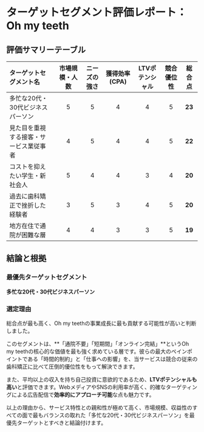 # ターゲットセグメント評価レポート：Oh my teeth

## 評価サマリーテーブル
| ターゲットセグメント名 | 市場規模・人数 | ニーズの強さ | 獲得効率(CPA) | LTVポテンシャル | 競合優位性 | 総合点 |
| :--- | :---: | :---: | :---: | :---: | :---: | :---: |
| 多忙な20代・30代ビジネスパーソン | 5 | 5 | 4 | 4 | 5 | **23** |
| 見た目を重視する接客・サービス業従事者 | 4 | 5 | 4 | 4 | 5 | **22** |
| コストを抑えたい学生・新社会人 | 5 | 4 | 4 | 3 | 4 | **20** |
| 過去に歯科矯正で挫折した経験者 | 3 | 5 | 3 | 4 | 5 | **20** |
| 地方在住で通院が困難な層 | 4 | 4 | 3 | 3 | 5 | **19** |

## 結論と根拠

### 最優先ターゲットセグメント
**多忙な20代・30代ビジネスパーソン**

### 選定理由
総合点が最も高く、Oh my teethの事業成長に最も貢献する可能性が高いと判断しました。

このセグメントは、**「通院不要」「短期間」「オンライン完結」**というOh my teethの核心的な価値を最も強く求めている層です。彼らの最大のペインポイントである「時間的制約」と「仕事への影響」を、当サービスは競合の従来の歯科矯正に比べて圧倒的優位性をもって解決できます。

また、平均以上の収入を持ち自己投資に意欲的であるため、**LTVポテンシャルも高い**と評価できます。WebメディアやSNSの利用率が高く、的確なターゲティングによる広告配信で**効率的にアプローチ可能**な点も魅力です。

以上の理由から、サービス特性との親和性が極めて高く、市場規模、収益性のすべての面で最もバランスの取れた「多忙な20代・30代ビジネスパーソン」を最優先ターゲットとすべきと結論付けます。
